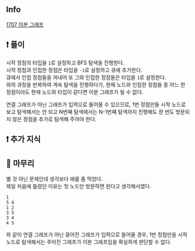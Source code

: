 ## Info
<a href="https://www.acmicpc.net/problem/1707" rel="nofollow">1707 이분 그래프</a>

## ❗ 풀이
시작 정점의 타입을 `1`로 설정하고 BFS 탐색을 진행한다.  
시작 정점과 인접한 정점은 타입을 `-1`로 설정하고 큐에 추가한다.  
큐에서 인접 정점들을 꺼내어 또 그와 인접한 정점들은 타입을 `1`로 설정한다.  
위의 과정을 반복하여 계속 탐색을 진행하다가, 현재 노드와 인접한 정점들 중 어느 한 정점이라도 현재 노드와 타입이 같다면 이분 그래프가 될 수 없다.  
  
연결 그래프가 아닌 그래프가 입력으로 들어올 수 있으므로, 1번 정점만들 시작 노드로 보고 탐색해서는 안 되고 N번째 탐색에서는 N-1번째 탐색까지 진행해도 한 번도 방문되지 않은 정점을 추가로 탐색해 주어야 한다.

## ❗ 추가 지식

## 🙂 마무리
별 것 아닌 문제인데 생각보다 애를 좀 먹었다.  
제일 처음에 틀렸던 이유는 첫 노드만 방문하면 된다고 생각해서였다.  
```
1
5 4
1 2
3 5
3 4
4 5
```
와 같이 연결 그래프가 아닌 끊어진 그래프가 입력으로 들어올 경우, 1번 정점만을 시작노드로 탐색해서는 주어진 그래프가 이분 그래프임을 확실하게 판단할 수 없다.  